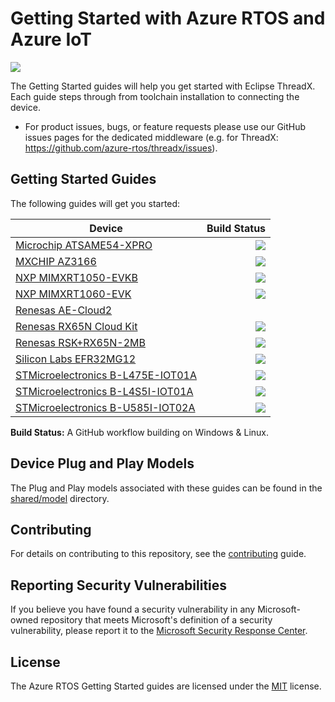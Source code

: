 # Getting Started with Azure RTOS and Azure IoT

![](https://github.com/azure-rtos/getting-started/workflows/Markdown%20links/badge.svg)

The Getting Started guides will help you get started with Eclipse ThreadX. Each guide steps through from toolchain installation to connecting the device.

* For product issues, bugs, or feature requests please use our GitHub issues pages for the dedicated middleware (e.g. for ThreadX: https://github.com/azure-rtos/threadx/issues).

## Getting Started Guides

The following guides will get you started:

|Device|Build Status|
|---|--:|
|[Microchip ATSAME54-XPRO](Microchip/ATSAME54-XPRO)|![](https://github.com/azure-rtos/getting-started/actions/workflows/ATSAME54-XPRO.yml/badge.svg)|
|[MXCHIP AZ3166](MXChip/AZ3166)|![](https://github.com/azure-rtos/getting-started/actions/workflows/AZ3166.yml/badge.svg)|
|[NXP MIMXRT1050-EVKB](NXP/MIMXRT1050-EVKB)|![](https://github.com/azure-rtos/getting-started/workflows/MIMXRT1050-EVKB/badge.svg)||
|[NXP MIMXRT1060-EVK](NXP/MIMXRT1060-EVK)|![](https://github.com/azure-rtos/getting-started/actions/workflows/MIMXRT1060-EVK.yml/badge.svg)|
|[Renesas AE-Cloud2](Renesas/Synergy)|||
|[Renesas RX65N Cloud Kit](Renesas/RX65N_Cloud_Kit)|![](https://github.com/azure-rtos/getting-started/actions/workflows/RX65N-Cloud-Kit.yml/badge.svg)||
|[Renesas RSK+RX65N-2MB](Renesas/RSK_RX65N_2MB)|![](https://github.com/azure-rtos/getting-started/actions/workflows/RSK-RX65N-2MB.yml/badge.svg)||
|[Silicon Labs EFR32MG12](SiliconLabs/EFR32MG12)|![](https://github.com/azure-rtos/getting-started/actions/workflows/EFR32MG12.yml/badge.svg)||
|[STMicroelectronics B-L475E-IOT01A](STMicroelectronics/B-L475E-IOT01A)|![](https://github.com/azure-rtos/getting-started/actions/workflows/L475E-IOT01A.yml/badge.svg)|
|[STMicroelectronics B-L4S5I-IOT01A](STMicroelectronics/B-L4S5I-IOT01A)|![](https://github.com/azure-rtos/getting-started/actions/workflows/L4S5I-IOT01A.yml/badge.svg)|
|[STMicroelectronics B-U585I-IOT02A](STMicroelectronics/B-U585I-IOT02A)|![](https://github.com/azure-rtos/getting-started/actions/workflows/U585I-IOT02A.yml/badge.svg)|

**Build Status:** A GitHub workflow building on Windows & Linux.

## Device Plug and Play Models

The Plug and Play models associated with these guides can be found in the [shared/model](shared/model) directory.

## Contributing

For details on contributing to this repository, see the [contributing](CONTRIBUTING.md) guide.

## Reporting Security Vulnerabilities

If you believe you have found a security vulnerability in any Microsoft-owned repository that meets Microsoft's definition of a security vulnerability, please report it to the [Microsoft Security Response Center](SECURITY.md).

## License

The Azure RTOS Getting Started guides are licensed under the [MIT](LICENSE.txt) license.
